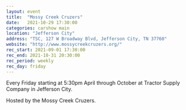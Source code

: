 ```yaml
---
layout: event
title:  "Mossy Creek Cruzers"
date:   2021-10-29 17:30:00
categories: carshow main
location: "Jefferson City"
address: "TSC, 127 W Broadway Blvd, Jefferson City, TN 37760"
website: "http://www.mossycreekcruzers.org/"
rec_start: 2021-09-01 17:30:00
rec_end: 2021-10-31 20:30:00
rec_period: weekly
rec_day: friday
---
```


Every Friday starting at 5:30pm April through October at Tractor Supply Company in Jefferson City.

Hosted by the Mossy Creek Cruzers.
